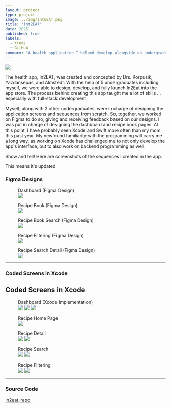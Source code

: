 ```yaml
---
layout: project
type: project
image: ../img/intuEAT.png
title: "int2EAT"
date: 2025
published: true
labels:
  - Xcode
  - GitHub
summary: "A health application I helped develop alongside an undergraduate team of 5 and 3 professors."
---
```


<img class="img-fluid" src="../img/intuEAT.png">

The health app, In2EAT, was created and concepted by Drs. Korpusik, Yazdansepas, and Almstedt. With the help of 5 undergraduates including myself, we were able to design, develop, and fully launch In2Eat into the app store. The process behind creating this app taught me a lot of skills ... especially with full-stack development. 

Myself, along with 2 other undergraduates, were in charge of designing the application screens and sequences from scratch. So, together, we worked on Figma to do so, giving and receiving feedback based on our designs. I was put in charge of designing the dashboard and recipe book pages. At this point, I have probably seen Xcode and Swift more often than my mom this past year. My newfound familiarity with the programming will carry me a long way, as working on Xcode has challenged me to not only develop the app's interface, but to also work on backend programming as well.

Show and tell! Here are screenshots of the sequences I created in the app. 

This means it's updated

### **Figma Designs**

<figure class="text-center">
  <figcaption>Dashboard (Figma Design)</figcaption>
  <img class="img-fluid w-50" src="../img/In2Eat_Figma/in2Eat_Figma/DASHBOARD.png">
</figure>

<figure class="text-center">
  <figcaption>Recipe Book (Figma Design)</figcaption>
  <img class="img-fluid w-50" src="../img/In2Eat_Figma/in2Eat_Figma/RECIPEBOOKF.png">
</figure>

<figure class="text-center">
  <figcaption>Recipe Book Search (Figma Design)</figcaption>
  <img class="img-fluid w-50" src="../img/In2Eat_Figma/in2Eat_Figma/RECIPEBOOKFAV_SEARCH.png">
</figure>

<figure class="text-center">
  <figcaption>Recipe Filtering (Figma Design)</figcaption>
  <img class="img-fluid w-50" src="../img/In2Eat_Figma/in2Eat_Figma/RECIPEFILTER.png">
</figure>

<figure class="text-center">
  <figcaption>Recipe Search Detail (Figma Design)</figcaption>
  <img class="img-fluid w-50" src="../img/In2Eat_Figma/in2Eat_Figma/RECIPESEARCH_DETAIL.png">
</figure>

---

### **Coded Screens in Xcode**

<h2 class="section-title">Coded Screens in Xcode</h2>

<div class="image-group">
  <figure class="text-center">
    <figcaption>Dashboard (Xcode Implementation)</figcaption>
    <img class="img-fluid small-img" src="../img/in2Eat_App/DASHBOARD_TOP.png">
    <img class="img-fluid small-img" src="../img/in2Eat_App/DASHBOARD_BOTTOM.png">
    <img class="img-fluid small-img" src="../img/in2Eat_App/DASHBOARDPIECHART.png">
  </figure>
  
  <figure class="text-center">
    <figcaption>Recipe Home Page</figcaption>
    <img class="img-fluid small-img" src="../img/in2Eat_App/RECIPEBOOKHOME.png">
  </figure>
  
  <figure class="text-center">
    <figcaption>Recipe Detail</figcaption>
    <img class="img-fluid small-img" src="../img/in2Eat_App/RECIPEDETAIL_TOP.png">
    <img class="img-fluid small-img" src="../img/in2Eat_App/RECIPEDETAIL_BOTTOM.png">
  </figure>
  
  <figure class="text-center">
    <figcaption>Recipe Search</figcaption>
    <img class="img-fluid small-img" src="../img/in2Eat_App/RECIPESEARCH.png">
    <img class="img-fluid small-img" src="../img/in2Eat_App/SEARCHCURRY.png">
  </figure>
  
  <figure class="text-center">
    <figcaption>Recipe Filtering</figcaption>
    <img class="img-fluid small-img" src="../img/in2Eat_App/FILTEREXPANDED.png">
    <img class="img-fluid small-img" src="../img/in2Eat_App/FILTERVIEW.png">
  </figure>
</div>

---

### **Source Code**
<a href="https://github.com/cat-mb/intuEAT"><i class="large github icon "></i>in2eat_repo</a>
